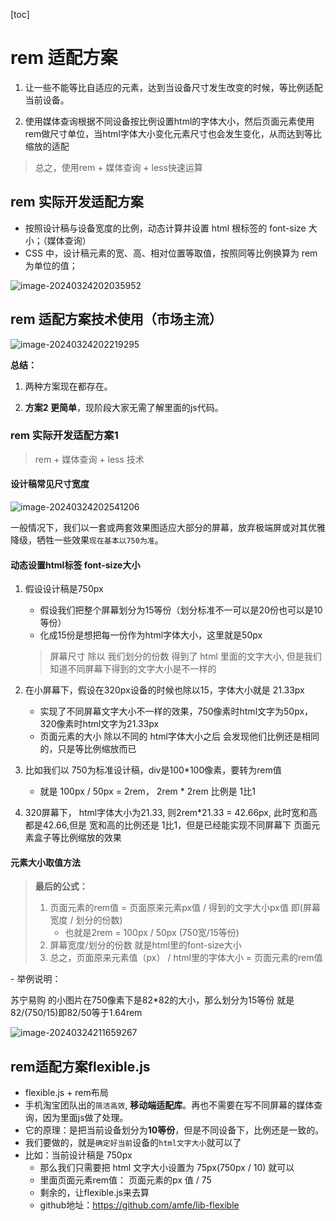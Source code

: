 [toc]





# rem 适配方案



1. 让一些不能等比自适应的元素，达到当设备尺寸发生改变的时候，等比例适配当前设备。

2. 使用媒体查询根据不同设备按比例设置html的字体大小，然后页面元素使用rem做尺寸单位，当html字体大小变化元素尺寸也会发生变化，从而达到等比缩放的适配

> 总之，使用rem + 媒体查询 + less快速运算



##  rem 实际开发适配方案

* 按照设计稿与设备宽度的比例，动态计算并设置 html 根标签的 font-size 大小；（媒体查询）
* CSS 中，设计稿元素的宽、高、相对位置等取值，按照同等比例换算为 rem 为单位的值；

![image-20240324202035952](http://images.newstar.net.cn/sally-imgsimage-20240324202035952.png) 





## rem 适配方案技术使用（市场主流）

![image-20240324202219295](http://images.newstar.net.cn/sally-imgsimage-20240324202219295.png) 

**总结：**

1. 两种方案现在都存在。

2. **方案2 更简单**，现阶段大家无需了解里面的js代码。





### rem 实际开发适配方案1

> rem + 媒体查询 + less 技术



#### 设计稿常见尺寸宽度

![image-20240324202541206](http://images.newstar.net.cn/sally-imgsimage-20240324202541206.png) 

一般情况下，我们以一套或两套效果图适应大部分的屏幕，放弃极端屏或对其优雅降级，牺牲一些效果`现在基本以750为准`。





#### 动态设置html标签 font-size大小

1. 假设设计稿是750px

   * 假设我们把整个屏幕划分为15等份（划分标准不一可以是20份也可以是10等份）
   * 化成15份是想把每一份作为html字体大小，这里就是50px

   > 屏幕尺寸 除以 我们划分的份数 得到了 html 里面的文字大小, 但是我们知道不同屏幕下得到的文字大小是不一样的

2. 在小屏幕下，假设在320px设备的时候也除以15，字体大小就是 21.33px

   * 实现了不同屏幕文字大小不一样的效果，750像素时html文字为50px，320像素时html文字为21.33px
   * 页面元素的大小 除以不同的 html字体大小之后 会发现他们比例还是相同的，只是等比例缩放而已

3. 比如我们以 750为标准设计稿，div是100*100像素，要转为rem值

   * 就是 100px / 50px = 2rem， 2rem * 2rem 比例是 1比1

4. 320屏幕下， html字体大小为21.33, 则2rem*21.33 = 42.66px, 此时宽和高都是42.66,但是 宽和高的比例还是 1比1，但是已经能实现不同屏幕下 页面元素盒子等比例缩放的效果





#### 元素大小取值方法

> **最后的公式：**
>
> 1. 页面元素的rem值 = 页面原来元素px值 / 得到的文字大小px值 即(屏幕宽度 / 划分的份数)
>    * 也就是2rem = 100px / 50px (750宽/15等份)
> 2. 屏幕宽度/划分的份数 就是html里的font-size大小 
> 3. 总之，页面原来元素值（px） / html里的字体大小 = 页面元素的rem值



\- 举例说明：

苏宁易购 的小图片在750像素下是82*82的大小，那么划分为15等份 就是82/(750/15)即82/50等于1.64rem

![image-20240324211659267](http://images.newstar.net.cn/sally-imgsimage-20240324211659267.png) 





## rem适配方案flexible.js

* flexible.js + rem布局
* 手机淘宝团队出的`简洁高效`, **移动端适配库**。再也不需要在写不同屏幕的媒体查询，因为里面js做了处理。
* 它的原理：是把当前设备划分为**10等份**，但是不同设备下，比例还是一致的。
* 我们要做的，就是`确定好当前`设备的`html文字大小`就可以了
* 比如：当前设计稿是 750px
  * 那么我们只需要把 html 文字大小设置为 75px(750px / 10) 就可以
  * 里面页面元素rem值： 页面元素的px 值 / 75 
  * 剩余的，让flexible.js来去算
  * github地址：https://github.com/amfe/lib-flexible



